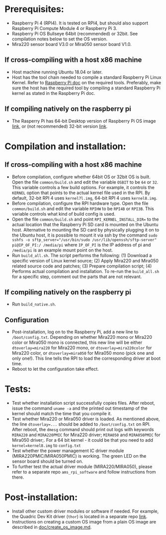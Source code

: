 # Prerequisites:
- Raspberry Pi 4 (RPI4). It is tested on RPI4, but should also support Raspberry Pi Compute Module 4 or Raspberry Pi 3.
- Raspberry Pi OS Bullseye 64bit (recommended) or 32bit. See compilation notes below to set the OS version.
- Mira220 sensor board V3.0 or Mira050 sensor board V1.0.
## If cross-compiling with a host x86 machine
- Host machine running Ubuntu 18.04 or later.
- Host has the tool chain needed to compile a standard Raspberry Pi Linux Kernel. Refer to [Raspberry Pi doc](https://www.raspberrypi.com/documentation/computers/linux_kernel.html) on the required tools. Preferably, make sure the host has the required tool by compiling a standard Raspberry Pi kernel as stated in the Raspberry Pi doc.
## If compiling natively on the raspberry pi
- The Rasperry Pi has 64-bit Desktop version of Raspberry Pi OS image [link](https://downloads.raspberrypi.org/raspios_arm64/images/raspios_arm64-2022-09-07/), or (not recommended) 32-bit version [link](https://downloads.raspberrypi.org/raspios_full_armhf/images/raspios_full_armhf-2022-09-07/).

# Compilation and installation:
## If cross-compiling with a host x86 machine
- Before compilation, configure whether 64bit OS or 32bit OS is built. Open the file `common/build.sh` and edit the variable `OSBIT` to be `64` or `32`. This variable controls a few build options. For example, it controls the `KERNEL` option that points to the actual kernel file used in the RPI. By default, 32-bit RPI 4 uses `kernel7l.img`, 64-bit RPI 4 uses `kernel8.img`.
- Before compilation, configure the RPI hardware type. Open the file `common/build.sh` and edit the variable `RPIHW` to be `RPI4B` or `RPI3B`. This variable controls what kind of build config is used.
- Open the file `common/build.sh` and point `RPI_KERNEL_INSTALL_DIR=` to the actual location that the Raspberry Pi SD card is mounted on the Ubuntu host. Alternative to mounting the SD card by physically plugging it on to the Ubuntu host, it is possible to mount it via ssh by the command `sudo sshfs -o sftp_server="/usr/bin/sudo /usr/lib/openssh/sftp-server" pi@IP_OF_PI:/ /media/pi` where `IP_OF_PI` is the IP address of pi and `/media/pi` is an example mount point on the host.
- Run `build_all.sh`. The script performs the following: (1) Download a specific version of Linux kernel source; (2) Apply Mira220 and Mira050 related source code and patches; (3) Prepare compilation script; (4) Performs actual compilation and installation. To re-run the `build_all.sh` for a specific step, comment out the parts that are not relevant.
## If compiling natively on the raspberry pi
- Run `build_native.sh`.

## Configuration
- Post-installation, log on to the Raspberry Pi, add a new line to `/boot/config.txt`. Depending on whether Mira220 mono or Mira220 color or Mira050 mono is connected, this new line will be either `dtoverlay=mira220` for Mira220 mono, or `dtoverlay=mira220color` for Mira220 color, or `dtoverlay=mira050` for Mira050 mono (pick one and only one!). This line tells the RPI to load the corresponding driver at boot time.
- Reboot to let the configuration take effect.

# Tests:
- Test whether installation script successfully copies files. After reboot, issue the command `uname -a` and the printed out timestamp of the kernel should match the time that you compile it.
- Test whether Mira220 or Mira050 driver is loaded. As mentioned above, the line `dtoverlay=...` should be added to `/boot/config.txt` on RPI. After reboot, the `dmesg` command should print out logs with keywords `MIRA220` and `MIRA220PMIC` for Mira220 driver; `MIRA050` and `MIRA050PMIC` for Mira050 driver;. For a 64 bit kernel - it could be that you need to add `kernel=kernel8.img` to `config.txt`
- Test whether the power management IC driver module (MIRA220PMIC/MIRA050PMIC) is working. The green LED on the sensor board should be turned on.
- To further test the actual driver module (MIRA220/MIRA050), please refer to a separate repo `ams_rpi_software` and follow instructions from there.

# Post-installation:
- Install other custom driver modules or software if needed. For example, the Quadric Dev Kit driver (`thor`) is located in a separate repo [link](https://gittf.ams-osram.info/cis_solutions/raspberry_evk/quadric_driver).
- Instructions on creating a custom OS image from a plain OS image are described in [doc/create_os_image.md](doc/create_os_image.md).
